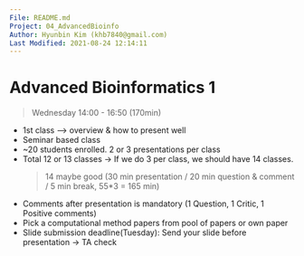 ```yaml
---
File: README.md
Project: 04_AdvancedBioinfo
Author: Hyunbin Kim (khb7840@gmail.com)
Last Modified: 2021-08-24 12:14:11
---
```


# Advanced Bioinformatics 1
> Wednesday 14:00 - 16:50 (170min)

- 1st class --> overview & how to present well
- Seminar based class
- ~20 students enrolled. 2 or 3 presentations per class
- Total 12 or 13 classes -> If we do 3 per class, we should have 14 classes.
  > 14 maybe good (30 min presentation / 20 min question & comment / 5 min break, 55*3 = 165 min)
- Comments after presentation is mandatory (1 Question, 1 Critic, 1 Positive comments)
- Pick a computational method papers from pool of papers or own paper
- Slide submission deadline(Tuesday): Send your slide before presentation -> TA check

